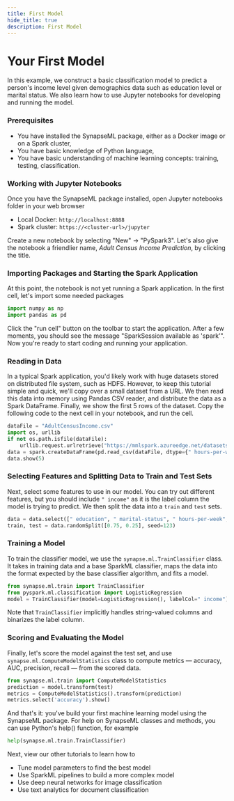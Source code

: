 ```yaml
---
title: First Model
hide_title: true
description: First Model
---
```


# Your First Model

In this example, we construct a basic classification model to predict a person's
income level given demographics data such as education level or marital status.
We also learn how to use Jupyter notebooks for developing and running the model.

### Prerequisites

-   You have installed the SynapseML package, either as a Docker image or on a
    Spark cluster,
-   You have basic knowledge of Python language,
-   You have basic understanding of machine learning concepts: training, testing,
    classification.

### Working with Jupyter Notebooks

Once you have the SynapseML package installed, open Jupyter notebooks folder in
your web browser

-   Local Docker: `http://localhost:8888`
-   Spark cluster: `https://<cluster-url>/jupyter`

Create a new notebook by selecting "New" -> "PySpark3".  Let's also give the
notebook a friendlier name, _Adult Census Income Prediction_, by clicking the
title.

### Importing Packages and Starting the Spark Application

At this point, the notebook is not yet running a Spark application.  In the
first cell, let's import some needed packages

```python
import numpy as np
import pandas as pd
```

Click the "run cell" button on the toolbar to start the application.  After a
few moments, you should see the message "SparkSession available as 'spark'".
Now you're ready to start coding and running your application.

### Reading in Data

In a typical Spark application, you'd likely work with huge datasets stored on
distributed file system, such as HDFS.  However, to keep this tutorial simple
and quick, we'll copy over a small dataset from a URL.  We then read this data
into memory using Pandas CSV reader, and distribute the data as a Spark
DataFrame.  Finally, we show the first 5 rows of the dataset. Copy the following
code to the next cell in your notebook, and run the cell.

```python
dataFile = "AdultCensusIncome.csv"
import os, urllib
if not os.path.isfile(dataFile):
    urllib.request.urlretrieve("https://mmlspark.azureedge.net/datasets/" + dataFile, dataFile)
data = spark.createDataFrame(pd.read_csv(dataFile, dtype={" hours-per-week": np.float64}))
data.show(5)
```

### Selecting Features and Splitting Data to Train and Test Sets

Next, select some features to use in our model.  You can try out different
features, but you should include `" income"` as it is the label column the model
is trying to predict.  We then split the data into a `train` and `test` sets.

```python
data = data.select([" education", " marital-status", " hours-per-week", " income"])
train, test = data.randomSplit([0.75, 0.25], seed=123)
```

### Training a Model

To train the classifier model, we use the `synapse.ml.TrainClassifier` class.  It
takes in training data and a base SparkML classifier, maps the data into the
format expected by the base classifier algorithm, and fits a model.

```python
from synapse.ml.train import TrainClassifier
from pyspark.ml.classification import LogisticRegression
model = TrainClassifier(model=LogisticRegression(), labelCol=" income").fit(train)
```

Note that `TrainClassifier` implicitly handles string-valued columns and
binarizes the label column.

### Scoring and Evaluating the Model

Finally, let's score the model against the test set, and use
`synapse.ml.ComputeModelStatistics` class to compute metrics — accuracy, AUC,
precision, recall — from the scored data.

```python
from synapse.ml.train import ComputeModelStatistics
prediction = model.transform(test)
metrics = ComputeModelStatistics().transform(prediction)
metrics.select('accuracy').show()
```

And that's it: you've build your first machine learning model using the SynapseML
package.  For help on SynapseML classes and methods, you can use Python's help()
function, for example

```python
help(synapse.ml.train.TrainClassifier)
```

Next, view our other tutorials to learn how to

-   Tune model parameters to find the best model
-   Use SparkML pipelines to build a more complex model
-   Use deep neural networks for image classification
-   Use text analytics for document classification
